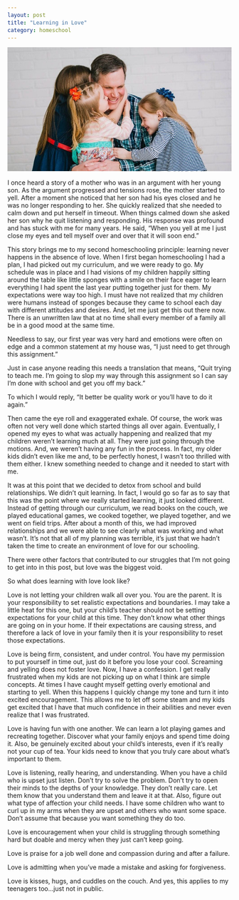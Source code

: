 ```yaml
---
layout: post
title: "Learning in Love"
category: homeschool
---
```

![scott with kids](/assets/images/scott-with-kids.jpg)

I once heard a story of a mother who was in an argument with her young son. As the argument progressed and tensions rose, the mother started to yell. After a moment she noticed that her son had his eyes closed and he was no longer responding to her. She quickly realized that she needed to calm down and put herself in timeout. When things calmed down she asked her son why he quit listening and responding. His response was profound and has stuck with me for many years. He said, “When you yell at me I just close my eyes and tell myself over and over that it will soon end.” 

This story brings me to my second homeschooling principle: learning never happens in the absence of love. When I first began homeschooling I had a plan, I had picked out my curriculum, and we were ready to go. My schedule was in place and I had visions of my children happily sitting around the table like little sponges with a smile on their face eager to learn everything I had spent the last year putting together just for them. My expectations were way too high. I must have not realized that my children were humans instead of sponges because they came to school each day with different attitudes and desires. And, let me just get this out there now. There is an unwritten law that at no time shall every member of a family all be in a good mood at the same time.

Needless to say, our first year was very hard and emotions were often on edge and a common statement at my house was, “I just need to get through this assignment.” 

Just in case anyone reading this needs a translation that means, “Quit trying to teach me. I’m going to slop my way through this assignment so I can say I’m done with school and get you off my back.” 

To which I would reply, “It better be quality work or you’ll have to do it again.” 

Then came the eye roll and exaggerated exhale. Of course, the work was often not very well done which started things all over again. Eventually, I opened my eyes to what was actually happening and realized that my children weren’t learning much at all. They were just going through the motions. And, we weren’t having any fun in the process. In fact, my older kids didn’t even like me and, to be perfectly honest, I wasn’t too thrilled with them either. I knew something needed to change and it needed to start with me. 

It was at this point that we decided to detox from school and build relationships. We didn’t quit learning. In fact, I would go so far as to say that this was the point where we really started learning, it just looked different. Instead of getting through our curriculum, we read books on the couch, we played educational games, we cooked together, we played together, and we went on field trips. After about a month of this, we had improved relationships and we were able to see clearly what was working and what wasn’t. It’s not that all of my planning was terrible, it’s just that we hadn’t taken the time to create an environment of love for our schooling. 

There were other factors that contributed to our struggles that I’m not going to get into in this post, but love was the biggest void.

So what does learning with love look like?

Love is not letting your children walk all over you. You are the parent. It is your responsibility to set realistic expectations and boundaries. I may take a little heat for this one, but your child’s teacher should not be setting expectations for your child at this time. They don’t know what other things are going on in your home. If their expectations are causing stress, and therefore a lack of love in your family then it is your responsibility to reset those expectations. 

Love is being firm, consistent, and under control. You have my permission to put yourself in time out, just do it before you lose your cool. Screaming and yelling does not foster love. Now, I have a confession. I get really frustrated when my kids are not picking up on what I think are simple concepts. At times I have caught myself getting overly emotional and starting to yell. When this happens I quickly change my tone and turn it into excited encouragement. This allows me to let off some steam and my kids get excited that I have that much confidence in their abilities and never even realize that I was frustrated.

Love is having fun with one another. We can learn a lot playing games and recreating together. Discover what your family enjoys and spend time doing it. Also, be genuinely excited about your child’s interests, even if it’s really not your cup of tea. Your kids need to know that you truly care about what’s important to them.

Love is listening, really hearing, and understanding. When you have a child who is upset just listen. Don’t try to solve the problem. Don’t try to open their minds to the depths of your knowledge. They don’t really care. Let them know that you understand them and leave it at that. Also, figure out what type of affection your child needs. I have some children who want to curl up in my arms when they are upset and others who want some space. Don’t assume that because you want something they do too.

Love is encouragement when your child is struggling through something hard but doable and mercy when they just can’t keep going. 

Love is praise for a job well done and compassion during and after a failure.

Love is admitting when you’ve made a mistake and asking for forgiveness.

Love is kisses, hugs, and cuddles on the couch. And yes, this applies to my teenagers too…just not in public.